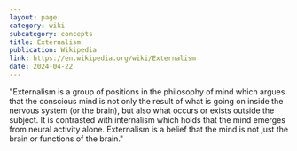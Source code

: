 ```yaml
---
layout: page
category: wiki
subcategory: concepts
title: Externalism
publication: Wikipedia
link: https://en.wikipedia.org/wiki/Externalism
date: 2024-04-22
---
```


"Externalism is a group of positions in the philosophy of mind which argues that the conscious mind is not only the result of what is going on inside the nervous system (or the brain), but also what occurs or exists outside the subject. It is contrasted with internalism which holds that the mind emerges from neural activity alone. Externalism is a belief that the mind is not just the brain or functions of the brain."

